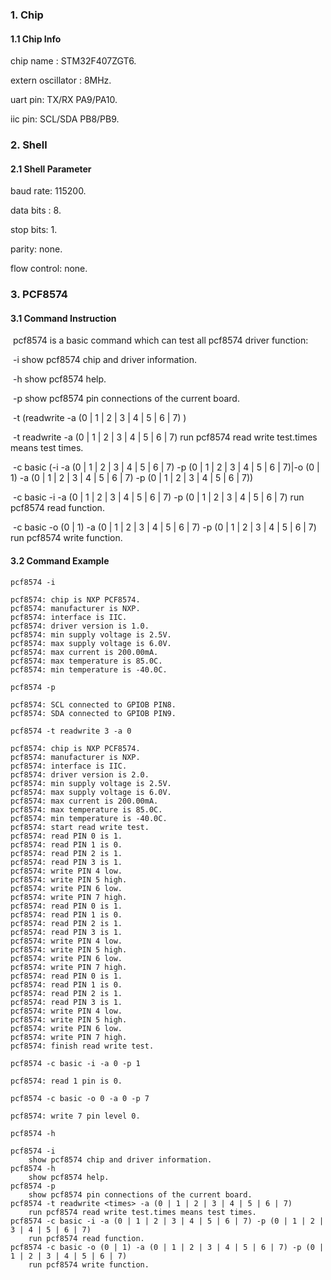 ### 1. Chip

#### 1.1 Chip Info

chip name : STM32F407ZGT6.

extern oscillator : 8MHz.

uart pin: TX/RX PA9/PA10.

iic pin: SCL/SDA PB8/PB9.

### 2. Shell

#### 2.1 Shell Parameter

baud rate: 115200.

data bits : 8.

stop bits: 1.

parity: none.

flow control: none.

### 3. PCF8574

#### 3.1 Command Instruction

​          pcf8574 is a basic command which can test all pcf8574 driver function:

​          -i        show pcf8574 chip and driver information.

​          -h       show pcf8574 help.

​          -p       show pcf8574 pin connections of the current board.

​          -t  (readwrite <times> -a  (0 | 1 | 2 | 3 | 4 | 5 | 6 | 7) )

​          -t readwrite <times> -a  (0 | 1 | 2 | 3 | 4 | 5 | 6 | 7)        run pcf8574 read write test.times means test times.

​          -c basic (-i -a (0 | 1 | 2 | 3 | 4 | 5 | 6 | 7) -p (0 | 1 | 2 | 3 | 4 | 5 | 6 | 7)|-o (0 | 1) -a (0 | 1 | 2 | 3 | 4 | 5 | 6 | 7) -p (0 | 1 | 2 | 3 | 4 | 5 | 6 | 7))

​          -c basic -i -a (0 | 1 | 2 | 3 | 4 | 5 | 6 | 7) -p (0 | 1 | 2 | 3 | 4 | 5 | 6 | 7)      run pcf8574 read function.

​          -c basic -o (0 | 1) -a (0 | 1 | 2 | 3 | 4 | 5 | 6 | 7) -p (0 | 1 | 2 | 3 | 4 | 5 | 6 | 7)        run pcf8574 write function.

#### 3.2 Command Example

```shell
pcf8574 -i

pcf8574: chip is NXP PCF8574.
pcf8574: manufacturer is NXP.
pcf8574: interface is IIC.
pcf8574: driver version is 1.0.
pcf8574: min supply voltage is 2.5V.
pcf8574: max supply voltage is 6.0V.
pcf8574: max current is 200.00mA.
pcf8574: max temperature is 85.0C.
pcf8574: min temperature is -40.0C.
```

```shell
pcf8574 -p

pcf8574: SCL connected to GPIOB PIN8.
pcf8574: SDA connected to GPIOB PIN9.
```

```shell
pcf8574 -t readwrite 3 -a 0

pcf8574: chip is NXP PCF8574.
pcf8574: manufacturer is NXP.
pcf8574: interface is IIC.
pcf8574: driver version is 2.0.
pcf8574: min supply voltage is 2.5V.
pcf8574: max supply voltage is 6.0V.
pcf8574: max current is 200.00mA.
pcf8574: max temperature is 85.0C.
pcf8574: min temperature is -40.0C.
pcf8574: start read write test.
pcf8574: read PIN 0 is 1.
pcf8574: read PIN 1 is 0.
pcf8574: read PIN 2 is 1.
pcf8574: read PIN 3 is 1.
pcf8574: write PIN 4 low.
pcf8574: write PIN 5 high.
pcf8574: write PIN 6 low.
pcf8574: write PIN 7 high.
pcf8574: read PIN 0 is 1.
pcf8574: read PIN 1 is 0.
pcf8574: read PIN 2 is 1.
pcf8574: read PIN 3 is 1.
pcf8574: write PIN 4 low.
pcf8574: write PIN 5 high.
pcf8574: write PIN 6 low.
pcf8574: write PIN 7 high.
pcf8574: read PIN 0 is 1.
pcf8574: read PIN 1 is 0.
pcf8574: read PIN 2 is 1.
pcf8574: read PIN 3 is 1.
pcf8574: write PIN 4 low.
pcf8574: write PIN 5 high.
pcf8574: write PIN 6 low.
pcf8574: write PIN 7 high.
pcf8574: finish read write test.
```

```shell
pcf8574 -c basic -i -a 0 -p 1 

pcf8574: read 1 pin is 0.
```

```shell
pcf8574 -c basic -o 0 -a 0 -p 7  

pcf8574: write 7 pin level 0.
```

```shell
pcf8574 -h

pcf8574 -i
	show pcf8574 chip and driver information.
pcf8574 -h
	show pcf8574 help.
pcf8574 -p
	show pcf8574 pin connections of the current board.
pcf8574 -t readwrite <times> -a (0 | 1 | 2 | 3 | 4 | 5 | 6 | 7)
	run pcf8574 read write test.times means test times.
pcf8574 -c basic -i -a (0 | 1 | 2 | 3 | 4 | 5 | 6 | 7) -p (0 | 1 | 2 | 3 | 4 | 5 | 6 | 7)
	run pcf8574 read function.
pcf8574 -c basic -o (0 | 1) -a (0 | 1 | 2 | 3 | 4 | 5 | 6 | 7) -p (0 | 1 | 2 | 3 | 4 | 5 | 6 | 7)
	run pcf8574 write function.
```

